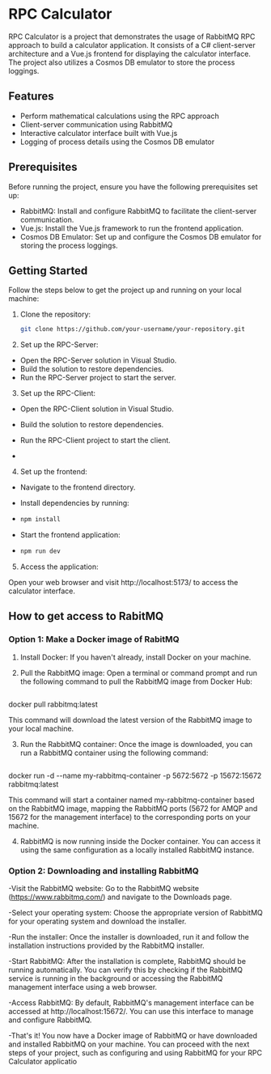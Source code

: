 # RPC Calculator

RPC Calculator is a project that demonstrates the usage of RabbitMQ RPC approach to build a calculator application. It consists of a C# client-server architecture and a Vue.js frontend for displaying the calculator interface. The project also utilizes a Cosmos DB emulator to store the process loggings.

## Features

- Perform mathematical calculations using the RPC approach
- Client-server communication using RabbitMQ
- Interactive calculator interface built with Vue.js
- Logging of process details using the Cosmos DB emulator

## Prerequisites

Before running the project, ensure you have the following prerequisites set up:

- RabbitMQ: Install and configure RabbitMQ to facilitate the client-server communication.
- Vue.js: Install the Vue.js framework to run the frontend application.
- Cosmos DB Emulator: Set up and configure the Cosmos DB emulator for storing the process loggings.

## Getting Started

Follow the steps below to get the project up and running on your local machine:

1. Clone the repository:

   ```bash
   git clone https://github.com/your-username/your-repository.git


2. Set up the RPC-Server:

- Open the RPC-Server solution in Visual Studio.
- Build the solution to restore dependencies.
- Run the RPC-Server project to start the server.

  
3. Set up the RPC-Client:

- Open the RPC-Client solution in Visual Studio.
- Build the solution to restore dependencies.
- Run the RPC-Client project to start the client.

- 
4. Set up the frontend:

- Navigate to the frontend directory.

- Install dependencies by running:
- 
   ```bash
   npm install
   
- Start the frontend application:
- 
   ```bash
   npm run dev
   
5. Access the application:

Open your web browser and visit http://localhost:5173/ to access the calculator interface.

## How to get access to RabitMQ


### Option 1: Make a Docker image of RabitMQ

1. Install Docker: If you haven't already, install Docker on your machine.

2. Pull the RabbitMQ image: Open a terminal or command prompt and run the following command to pull the RabbitMQ image from Docker Hub:
   ```bash
docker pull rabbitmq:latest

This command will download the latest version of the RabbitMQ image to your local machine.

3. Run the RabbitMQ container: Once the image is downloaded, you can run a RabbitMQ container using the following command:

   ```bash
docker run -d --name my-rabbitmq-container -p 5672:5672 -p 15672:15672 rabbitmq:latest

This command will start a container named my-rabbitmq-container based on the RabbitMQ image, mapping the RabbitMQ ports (5672 for AMQP and 15672 for the management interface) to the corresponding ports on your machine.

4. RabbitMQ is now running inside the Docker container. You can access it using the same configuration as a locally installed RabbitMQ instance.


### Option 2: Downloading and installing RabbitMQ

-Visit the RabbitMQ website: Go to the RabbitMQ website (https://www.rabbitmq.com/) and navigate to the Downloads page.

-Select your operating system: Choose the appropriate version of RabbitMQ for your operating system and download the installer.

-Run the installer: Once the installer is downloaded, run it and follow the installation instructions provided by the RabbitMQ installer.

-Start RabbitMQ: After the installation is complete, RabbitMQ should be running automatically. You can verify this by checking if the RabbitMQ service is running in the background or accessing the RabbitMQ management interface using a web browser.

-Access RabbitMQ: By default, RabbitMQ's management interface can be accessed at http://localhost:15672/. You can use this interface to manage and configure RabbitMQ.

-That's it! You now have a Docker image of RabbitMQ or have downloaded and installed RabbitMQ on your machine. You can proceed with the next steps of your project, such as configuring and using RabbitMQ for your RPC Calculator applicatio
